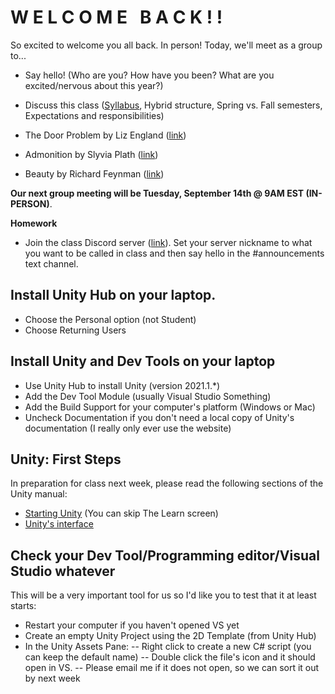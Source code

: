 # W E L C O M E &nbsp; B A C K ! !
So excited to welcome you all back. In person! Today, we'll meet as a group to...
- Say hello! (Who are you? How have you been? What are you excited/nervous about this year?)
- Discuss this class ([Syllabus](https://drive.google.com/file/d/1_ezU014sBBBuXhTTfyyD0GZKD-VZLCPD/view?usp=sharing), Hybrid structure, Spring vs. Fall semesters, Expectations and responsibilities)

- The Door Problem by Liz England ([link](https://lizengland.com/blog/2014/04/the-door-problem/))

- Admonition by Slyvia Plath ([link](https://allpoetry.com/poem/8498477-Admonition-by-Sylvia-Plath))

- Beauty by Richard Feynman ([link](https://www.youtube.com/watch?v=cRmbwczTC6E&t=54s))

__Our next group meeting will be Tuesday, September 14th @ 9AM EST (IN-PERSON)__. 

__Homework__
- Join the class Discord server ([link](https://discord.gg/5bjj9Pfz)). Set your server nickname to what you want to be called in class and then say hello in the #announcements text channel.

## Install Unity Hub on your laptop.
- Choose the Personal option (not Student)
- Choose Returning Users

## Install Unity and Dev Tools on your laptop
- Use Unity Hub to install Unity (version 2021.1.*)
- Add the Dev Tool Module (usually Visual Studio Something)
- Add the Build Support for your computer's platform (Windows or Mac)
- Uncheck Documentation if you don't need a local copy of Unity's documentation (I really only ever use the website)

## Unity: First Steps
In preparation for class next week, please read the following sections of the Unity manual:
- [Starting Unity](https://docs.unity3d.com/2021.1/Documentation/Manual/GettingStarted.html) (You can skip The Learn screen)
- [Unity's interface](https://docs.unity3d.com/2021.1/Documentation/Manual/UsingTheEditor.html)

## Check your Dev Tool/Programming editor/Visual Studio whatever
This will be a very important tool for us so I'd like you to test that it at least starts:
- Restart your computer if you haven't opened VS yet
- Create an empty Unity Project using the 2D Template (from Unity Hub)
- In the Unity Assets Pane:
-- Right click to create a new C# script (you can keep the default name)
-- Double click the file's icon and it should open in VS.
-- Please email me if it does not open, so we can sort it out by next week
